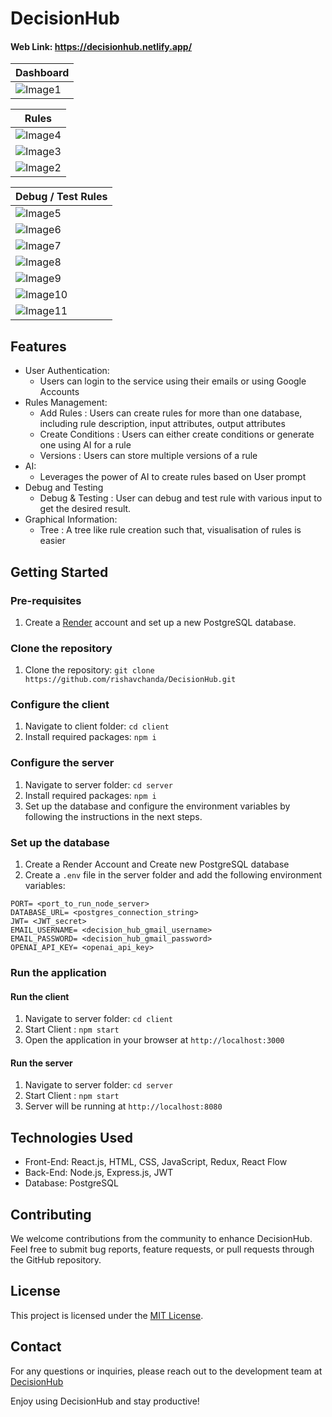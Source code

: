 # DecisionHub


#### Web Link: https://decisionhub.netlify.app/

| Dashboard                         |
| --------------------------------- |
| ![Image1](./assets/dashboard.jpg) |

| Rules                          |
| ------------------------------ |
| ![Image4](./assets/rules3.jpg) |
| ![Image3](./assets/rules2.jpg) |
| ![Image2](./assets/rules.jpg)  |

| Debug / Test Rules                 |
| ---------------------------------- |
| ![Image5](./assets/testRule.jpg)   |
| ![Image6](./assets/testRule2.jpg)  |
| ![Image7](./assets/testRule3.jpg)  |
| ![Image8](./assets/testRule4.jpg)  |
| ![Image9](./assets/testRule5.jpg)  |
| ![Image10](./assets/testRule6.jpg) |
| ![Image11](./assets/testRule7.jpg) |

## Features

- User Authentication:
  - Users can login to the service using their emails or using Google Accounts
- Rules Management:
  - Add Rules : Users can create rules for more than one database, including rule description, input attributes, output attributes
  - Create Conditions : Users can either create conditions or generate one using AI for a rule
  - Versions : Users can store multiple versions of a rule
- AI:
  - Leverages the power of AI to create rules based on User prompt
- Debug and Testing
  - Debug & Testing : User can debug and test rule with various input to get the desired result.
- Graphical Information:
  - Tree : A tree like rule creation such that, visualisation of rules is easier

## Getting Started

### Pre-requisites

1. Create a [Render](https://dashboard.render.com/) account and set up a new PostgreSQL database.

### Clone the repository

1. Clone the repository: `git clone https://github.com/rishavchanda/DecisionHub.git`

### Configure the client

1. Navigate to client folder: `cd client`
2. Install required packages: `npm i`

### Configure the server

1. Navigate to server folder: `cd server`
2. Install required packages: `npm i`
3. Set up the database and configure the environment variables by following the instructions in the next steps.

### Set up the database

1. Create a Render Account and Create new PostgreSQL database
2. Create a `.env` file in the server folder and add the following environment variables:

```
PORT= <port_to_run_node_server>
DATABASE_URL= <postgres_connection_string>
JWT= <JWT_secret>
EMAIL_USERNAME= <decision_hub_gmail_username>
EMAIL_PASSWORD= <decision_hub_gmail_password>
OPENAI_API_KEY= <openai_api_key>
```

### Run the application

#### Run the client

1. Navigate to server folder: `cd client`
2. Start Client : `npm start`
3. Open the application in your browser at `http://localhost:3000`

#### Run the server

1. Navigate to server folder: `cd server`
2. Start Client : `npm start`
3. Server will be running at `http://localhost:8080`

## Technologies Used

- Front-End: React.js, HTML, CSS, JavaScript, Redux, React Flow
- Back-End: Node.js, Express.js, JWT
- Database: PostgreSQL

## Contributing

We welcome contributions from the community to enhance DecisionHub. Feel free to submit bug reports, feature requests, or pull requests through the GitHub repository.

## License

This project is licensed under the [MIT License](https://opensource.org/licenses/MIT).

## Contact

For any questions or inquiries, please reach out to the development team at [DecisionHub](mailto:decisionhub629@gmail.com)

Enjoy using DecisionHub and stay productive!
